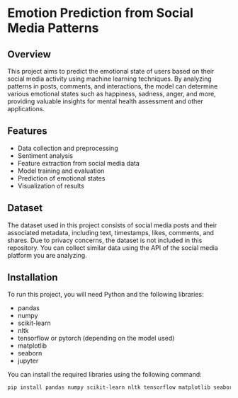 
# Emotion Prediction from Social Media Patterns

## Overview

This project aims to predict the emotional state of users based on their social media activity using machine learning techniques. By analyzing patterns in posts, comments, and interactions, the model can determine various emotional states such as happiness, sadness, anger, and more, providing valuable insights for mental health assessment and other applications.

## Features

- Data collection and preprocessing
- Sentiment analysis
- Feature extraction from social media data
- Model training and evaluation
- Prediction of emotional states
- Visualization of results

## Dataset

The dataset used in this project consists of social media posts and their associated metadata, including text, timestamps, likes, comments, and shares. Due to privacy concerns, the dataset is not included in this repository. You can collect similar data using the API of the social media platform you are analyzing.

## Installation

To run this project, you will need Python and the following libraries:
- pandas
- numpy
- scikit-learn
- nltk
- tensorflow or pytorch (depending on the model used)
- matplotlib
- seaborn
- jupyter

You can install the required libraries using the following command:

```bash
pip install pandas numpy scikit-learn nltk tensorflow matplotlib seaborn jupyter
